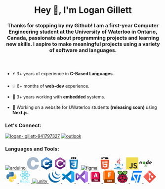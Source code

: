 <header>
  <h1 align="center">Hey 👋, I'm Logan Gillett</h1>
<h3 align="center">Thanks for stopping by my Github! I am a first-year Computer Engineering student at the University of Waterloo in Ontario, Canada, passionate about programming projects and learning new skills. I aspire to make meaningful projects using a variety of software and languages.</h3>
</header>
<main>
  <div class="write-stats">
    <ul>
      <li>⚡ 3+ years of experience in <strong>C-Based Languages</strong>.</li>
      <br>
      <li>💡 6+ months of <strong>web-dev</strong> experience.</li>
      <br>
      <li>🔭 3+ years working with <strong>embedded</strong> systems.</li>
      <br>
      <li>🌱 Working on a website for UWaterloo students <strong>(releasing soon)</strong> using <strong>Next.js</strong>.</li>
    </ol>
  </div>
  <div class="connect">
    <h3 align="left">Let's Connect:</h3>
      <p align="left"> <a href="https://linkedin.com/in/logan-gillett-941797327" target="blank"><img src="https://raw.githubusercontent.com/rahuldkjain/github-profile-readme-generator/master/src/images/icons/Social/linked-in-alt.svg" alt="logan-            gillett-941797327" height="30" width="40" /></a> 
       <a href="mailto:l2gillet@uwaterloo.ca" target="_blank" rel="noreferrer"> <img src="https://upload.wikimedia.org/wikipedia/commons/d/df/Microsoft_Office_Outlook_%282018%E2%80%93present%29.svg" alt="outlook" width="40" height="33"/> </a></p>
  </div>
  <div class="languages-tools">
      <h3 align="left">Languages and Tools:</h3>
      <p align="left"> 
      <a href="https://www.arduino.cc/" target="_blank" rel="noreferrer"> <img src="https://cdn.worldvectorlogo.com/logos/arduino-1.svg" alt="arduino" width="40" height="40"/> </a> 
      <a href="https://www.cprogramming.com/" target="_blank" rel="noreferrer"> <img src="https://raw.githubusercontent.com/devicons/devicon/master/icons/c/c-original.svg" alt="c" width="40" height="40"/> </a> 
      <a href="https://www.w3schools.com/cpp/" target="_blank" rel="noreferrer"> <img src="https://raw.githubusercontent.com/devicons/devicon/master/icons/cplusplus/cplusplus-original.svg" alt="cplusplus" width="40" height="40"/> </a> 
      <a href="https://www.w3schools.com/cs/" target="_blank" rel="noreferrer"> <img src="https://raw.githubusercontent.com/devicons/devicon/master/icons/csharp/csharp-original.svg" alt="csharp" width="40" height="40"/> </a> 
      <a href="https://www.w3schools.com/css/" target="_blank" rel="noreferrer"> <img src="https://raw.githubusercontent.com/devicons/devicon/master/icons/css3/css3-original-wordmark.svg" alt="css3" width="40" height="40"/> </a> 
      <a href="https://www.figma.com/" target="_blank" rel="noreferrer"> <img src="https://www.vectorlogo.zone/logos/figma/figma-icon.svg" alt="figma" width="40" height="40"/> </a> 
      <a href="https://www.w3.org/html/" target="_blank" rel="noreferrer"> <img src="https://raw.githubusercontent.com/devicons/devicon/master/icons/html5/html5-original-wordmark.svg" alt="html5" width="40" height="40"/> </a> 
      <a href="https://www.java.com" target="_blank" rel="noreferrer"> <img src="https://raw.githubusercontent.com/devicons/devicon/master/icons/java/java-original.svg" alt="java" width="40" height="40"/> </a> 
      <a href="https://developer.mozilla.org/en-US/docs/Web/JavaScript" target="_blank" rel="noreferrer"> <img src="https://raw.githubusercontent.com/devicons/devicon/master/icons/javascript/javascript-original.svg" alt="javascript" width="40"             height="40"/> </a> 
      <a href="https://nodejs.org" target="_blank" rel="noreferrer"> <img src="https://raw.githubusercontent.com/devicons/devicon/master/icons/nodejs/nodejs-original-wordmark.svg" alt="nodejs" width="40" height="40"/> </a> 
      <a href="https://www.python.org" target="_blank" rel="noreferrer"> <img src="https://raw.githubusercontent.com/devicons/devicon/master/icons/python/python-original.svg" alt="python" width="40" height="40"/> </a> 
      <a href="https://reactjs.org/" target="_blank" rel="noreferrer"> <img src="https://raw.githubusercontent.com/devicons/devicon/master/icons/react/react-original-wordmark.svg" alt="react" width="40" height="40"/> </a> 
      <a href="https://unity.com/" target="_blank" rel="noreferrer"> <img src="https://www.vectorlogo.zone/logos/unity3d/unity3d-icon.svg" alt="unity" width="40" height="40"/> </a>
      <a href="https://www.w3schools.com/jquery/default.asp" target="_blank" rel="noreferrer"> <img src="jquery-icon.svg" alt="jQuery" width="40" height="40"/> </a> 
      <a href="https://code.visualstudio.com/" target="_blank" rel="noreferrer"> <img src="vscode.png" alt="Visual Studio Code" width="40" height="40"/> </a>
      <a href="https://visualstudio.microsoft.com/fr/vs/" target="_blank" rel="noreferrer"> <img src="vs2022.png" alt="Visual Studio 2022" width="40" height="40"/> </a>
      <a href="https://web.autocad.com/login" target="_blank" rel="noreferrer"> <img src="autocad.png" alt="AutoCAD" width="40" height="40"/> </a>
      <a href="https://www.autodesk.com/ca-en/products/fusion-360/overview?term=1-YEAR&tab=subscription" target="_blank" rel="noreferrer"> <img src="fusion360.png" alt="Fusion-360" width="40" height="40"/> </a>
      <a href="https://www.raspberrypi.com/documentation/" target="_blank" rel="noreferrer"> <img src="raspberry-pi.png" alt="Raspberry-Pi" width="40" height="40"/> </a>
      <a href="https://stm32world.com/wiki/STM32_Official_Documentation" target="_blank" rel="noreferrer"> <img src="stm32.png" alt="STM32" width="40" height="40"/> </a>
      <a href="https://git-scm.com/doc" target="_blank" rel="noreferrer"> <img src="git.png" alt="Git" width="40" height="40"/> </a> </p>
  </div>
</main>
<footer>
    <!-- statsforgit.com stuff -->
  <div align="center">
    <!-- <img src="https://greptile-stats.vercel.app/api/widget/logagill489/stats"> -->
    <!-- <img src="https://greptile-stats.vercel.app/api/widget/logagill489/contributions"> -->
    <!-- <img src="https://greptile-stats.vercel.app/api/widget/logagill489/quirk"> -->
  </div>
</footer>
